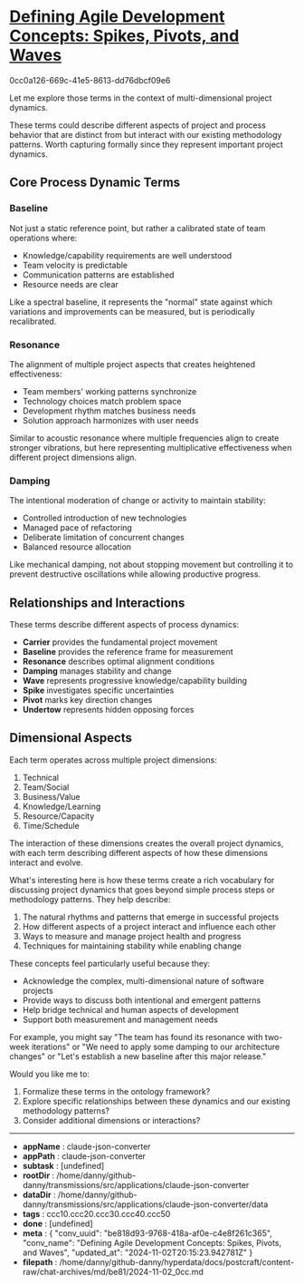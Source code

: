 # [Defining Agile Development Concepts: Spikes, Pivots, and Waves](https://claude.ai/chat/be818d93-9768-418a-af0e-c4e8f261c365)

0cc0a126-669c-41e5-8613-dd76dbcf09e6

 Let me explore those terms in the context of multi-dimensional project dynamics.

<antThinking>These terms could describe different aspects of project and process behavior that are distinct from but interact with our existing methodology patterns. Worth capturing formally since they represent important project dynamics.</antThinking>

<antArtifact identifier="process-dynamics" type="text/markdown" title="Project Process Dynamics Terms">

## Core Process Dynamic Terms

### Baseline
Not just a static reference point, but rather a calibrated state of team operations where:
- Knowledge/capability requirements are well understood
- Team velocity is predictable
- Communication patterns are established
- Resource needs are clear

Like a spectral baseline, it represents the "normal" state against which variations and improvements can be measured, but is periodically recalibrated.

### Resonance
The alignment of multiple project aspects that creates heightened effectiveness:
- Team members' working patterns synchronize
- Technology choices match problem space
- Development rhythm matches business needs
- Solution approach harmonizes with user needs

Similar to acoustic resonance where multiple frequencies align to create stronger vibrations, but here representing multiplicative effectiveness when different project dimensions align.

### Damping
The intentional moderation of change or activity to maintain stability:
- Controlled introduction of new technologies
- Managed pace of refactoring
- Deliberate limitation of concurrent changes
- Balanced resource allocation

Like mechanical damping, not about stopping movement but controlling it to prevent destructive oscillations while allowing productive progress.

## Relationships and Interactions

These terms describe different aspects of process dynamics:

- **Carrier** provides the fundamental project movement
- **Baseline** provides the reference frame for measurement
- **Resonance** describes optimal alignment conditions
- **Damping** manages stability and change
- **Wave** represents progressive knowledge/capability building
- **Spike** investigates specific uncertainties
- **Pivot** marks key direction changes
- **Undertow** represents hidden opposing forces

## Dimensional Aspects

Each term operates across multiple project dimensions:

1. Technical
2. Team/Social
3. Business/Value
4. Knowledge/Learning
5. Resource/Capacity
6. Time/Schedule

The interaction of these dimensions creates the overall project dynamics, with each term describing different aspects of how these dimensions interact and evolve.
</antArtifact>

What's interesting here is how these terms create a rich vocabulary for discussing project dynamics that goes beyond simple process steps or methodology patterns. They help describe:

1. The natural rhythms and patterns that emerge in successful projects
2. How different aspects of a project interact and influence each other
3. Ways to measure and manage project health and progress
4. Techniques for maintaining stability while enabling change

These concepts feel particularly useful because they:
- Acknowledge the complex, multi-dimensional nature of software projects
- Provide ways to discuss both intentional and emergent patterns
- Help bridge technical and human aspects of development
- Support both measurement and management needs

For example, you might say "The team has found its resonance with two-week iterations" or "We need to apply some damping to our architecture changes" or "Let's establish a new baseline after this major release."

Would you like me to:
1. Formalize these terms in the ontology framework?
2. Explore specific relationships between these dynamics and our existing methodology patterns?
3. Consider additional dimensions or interactions?

---

* **appName** : claude-json-converter
* **appPath** : claude-json-converter
* **subtask** : [undefined]
* **rootDir** : /home/danny/github-danny/transmissions/src/applications/claude-json-converter
* **dataDir** : /home/danny/github-danny/transmissions/src/applications/claude-json-converter/data
* **tags** : ccc10.ccc20.ccc30.ccc40.ccc50
* **done** : [undefined]
* **meta** : {
  "conv_uuid": "be818d93-9768-418a-af0e-c4e8f261c365",
  "conv_name": "Defining Agile Development Concepts: Spikes, Pivots, and Waves",
  "updated_at": "2024-11-02T20:15:23.942781Z"
}
* **filepath** : /home/danny/github-danny/hyperdata/docs/postcraft/content-raw/chat-archives/md/be81/2024-11-02_0cc.md